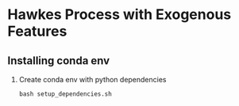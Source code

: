 # Hawkes Process with Exogenous Features

## Installing conda env

1) Create conda env with python dependencies

    `bash setup_dependencies.sh`

[comment]: <> (## Procedure)

[comment]: <> (1&#41; Install all packages)

[comment]: <> (`bash install.sh`)
